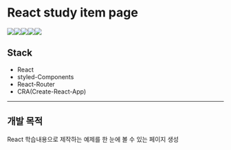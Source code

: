 #  React study item page

<img src="https://img.shields.io/badge/React-blue?style=for-the-badge&logo=React&logoColor=white"><img src="https://img.shields.io/badge/JS-yellow?style=for-the-badge&logo=javascript&logoColor=white"><img src="https://img.shields.io/badge/HTML-E34F26?style=for-the-badge&logo=HTML5&logoColor=white"><img src="https://img.shields.io/badge/CSS-1572B6?style=for-the-badge&logo=CSS3&logoColor=white"><img src="https://img.shields.io/badge/CRA-09D3AC?style=for-the-badge&logo=Create React App&logoColor=white">


## Stack
- React 
- styled-Components
- React-Router
- CRA(Create-React-App)

----


## 개발 목적

React 학습내용으로 제작하는 예제를 한 눈에 볼 수 있는 페이지 생성




